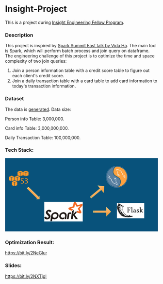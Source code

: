 # Insight-Project
This is a project during  [Insight Engineering Fellow Program](https://www.insightdataengineering.com/).

### Description
This project is inspired by [Spark Summit East talk by Vida Ha](https://www.youtube.com/watch?v=fp53QhSfQcI).
The main tool is Spark, which will perform batch process and join query on dataframe.
The engineering challenge of this project is to optimize the time and space complexity of two join queries:
1. Join a person information table with a credit score table to figure out each client's credit score.
2. Join a daily transaction table with a card table to add card information to today's transaction information.

### Dataset
The data is [generated](http://generatedata.com).
Data size:

Person info Table: 3,000,000.

Card info Table: 3,000,000,000.

Daily Transaction Table: 100,000,000.

### Tech Stack:
![Techstack](./Image/arch.png)

### Optimization Result:
https://bit.ly/2NeGlur

### Slides:
https://bit.ly/2NXTjgI

